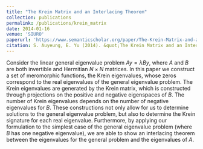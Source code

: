 ```yaml
---
title: "The Krein Matrix and an Interlacing Theorem"
collection: publications
permalink: /publications/krein_matrix
date: 2014-01-16
venue: 'SIURO'
paperurl: 'https://www.semanticscholar.org/paper/The-Krein-Matrix-and-an-Interlacing-Theorem-Shamuel-Yu-Kapitula/2cfb79dfc9f546e5d9277cdcaea4976f4c8221bd?p2df'
citation: S. Auyeung, E. Yu (2014). &quot;The Krein Matrix and an Interlacing Theorem.&quot; <i>SIURO</i>. Vol. 7.
---
```

Consider the linear general eigenvalue problem $Ay = \lambda By$, where $A$ and $B$ are both invertible and Hermitian $N \times N$ matrices. In this paper we construct a set of meromorphic functions, the Krein eigenvalues, whose zeros correspond to the real eigenvalues of the general eigenvalue problem. The Krein eigenvalues are generated by the Krein matrix, which is constructed through projections on the positive and negative eigenspaces of $B$. The number of Krein eigenvalues depends on the number of negative eigenvalues for $B$. These constructions not only allow for us to determine solutions to the general eigenvalue problem, but also to determine the Krein signature for each real eigenvalue. Furthermore, by applying our formulation to the simplest case of the general eigenvalue problem (where $B$ has one negative eigenvalue), we are able to show an interlacing theorem between the eigenvalues for the general problem and the eigenvalues of $A$.
